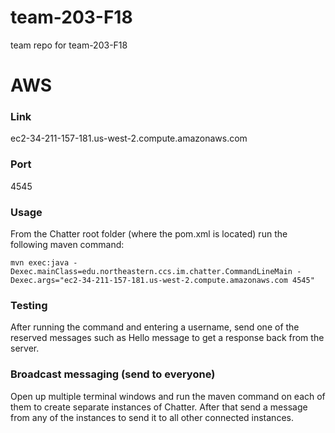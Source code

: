 # team-203-F18
team repo for team-203-F18

# AWS
### Link
ec2-34-211-157-181.us-west-2.compute.amazonaws.com
### Port
4545
### Usage
From the Chatter root folder (where the pom.xml is located) run the following maven command:

`mvn exec:java -Dexec.mainClass=edu.northeastern.ccs.im.chatter.CommandLineMain -Dexec.args="ec2-34-211-157-181.us-west-2.compute.amazonaws.com 4545"`

### Testing
After running the command and entering a username, send one of the reserved messages such as Hello message to get a response back from the server.

### Broadcast messaging (send to everyone)
Open up multiple terminal windows and run the maven command on each of them to create separate instances of Chatter. After that send a message from any of the instances to send it to all other connected instances.
